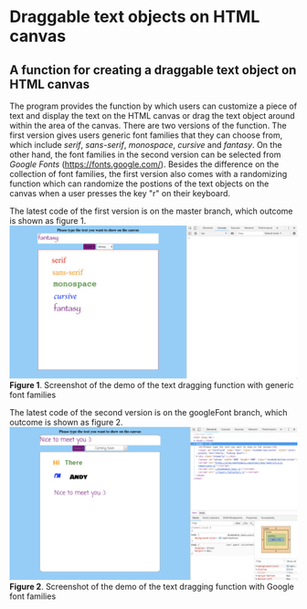 # Draggable text objects on HTML canvas
## A function for creating a draggable text object on HTML canvas

The program provides the function by which users can customize a piece of text and display the text on the HTML canvas or drag the text object around within the area of the canvas. There are two versions of the function. The first version gives users generic font families that they can choose from, which include *serif*, *sans-serif*, *monospace*, *cursive* and *fantasy*. On the other hand, the font families in the second version can be selected from *Google Fonts* (https://fonts.google.com/). Besides the difference on the collection of font families, the first version also comes with a randomizing function which can randomize the postions of the text objects on the canvas when a user presses the key "r" on their keyboard.

The latest code of the first version is on the master branch, which outcome is shown as figure 1.
![alt text](https://github.com/andy0128lu/draggableText/blob/googleFont/screenshots/Font%20selecting%20function%20completed.png)
**Figure 1**. Screenshot of the demo of the text dragging function with generic font families

The latest code of the second version is on the googleFont branch, which outcome is shown as figure 2.
![alt text](https://github.com/andy0128lu/draggableText/blob/googleFont/screenshots/Google%20font%20selecting%20function%20completed.png)
**Figure 2**. Screenshot of the demo of the text dragging function with Google font families


